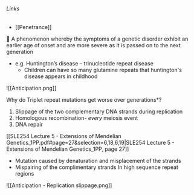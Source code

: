 ###### Links
- [[Penetrance]]

 A phenomenon whereby the symptoms of a genetic disorder exhibit an earlier age of onset and are more severe as it is passed on to the next generation 
- e.g. Huntington’s disease – trinucleotide repeat disease
	- Children can have so many glutamine repeats that huntington's disease appears in childhood

![[Anticipation.png]]

Why do Triplet repeat mutations get worse over generations*?
1. Slippage of the two complementary DNA strands during replication 
2. Homologous recombination- *every* meiosis event 
3. DNA repair

[[SLE254 Lecture 5 - Extensions of Mendelian Genetics_1PP.pdf#page=27&selection=6,18,6,19|SLE254 Lecture 5 - Extensions of Mendelian Genetics_1PP, page 27]]
- Mutation caused by denaturation and misplacement of the strands 
- Mispairing of the complimentary strands In high sequence repeat regions

![[Anticipation - Replication slippage.png]]